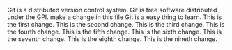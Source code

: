 Git is a distributed version control system.
Git is free software distributed under the GPI. 
make a change  in this file
Git is a easy thing to learn.
This is the first change.
This is the second change.
This is the third change.
This is the fourth change.
This is the fifth change.
This is the sixth change.
This is the seventh change.
This is the eighth change.
This is the nineth change.
